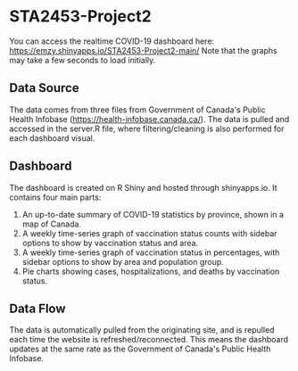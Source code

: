 # STA2453-Project2
You can access the realtime COVID-19 dashboard here: https://emzy.shinyapps.io/STA2453-Project2-main/
Note that the graphs may take a few seconds to load initially.

## Data Source
The data comes from three files from Government of Canada's Public Health Infobase (https://health-infobase.canada.ca/). The data is pulled and accessed in the server.R file, where filtering/cleaning is also performed for each dashboard visual.

## Dashboard
The dashboard is created on R Shiny and hosted through shinyapps.io. It contains four main parts: 
1. An up-to-date summary of COVID-19 statistics by province, shown in a map of Canada.
2. A weekly time-series graph of vaccination status counts with sidebar options to show by vaccination status and area.
3. A weekly time-series graph of vaccination status in percentages, with sidebar options to show by area and population group.
4. Pie charts showing cases, hospitalizations, and deaths by vaccination status.

## Data Flow
The data is automatically pulled from the originating site, and is repulled each time the website is refreshed/reconnected. This means the dashboard updates at the same rate as the Government of Canada's Public Health Infobase.
